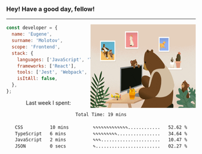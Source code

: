 ### Hey! Have a good day, fellow!
---
<img align='right' alt='GIF' vertical-align='center' src='./src/giphy.gif' width='280px' height='222px'/>

```javascript
const developer = {
  name: 'Eugene',
  surname: 'Molotov',
  scope: 'Frontend',
  stack: {
    languages: ['JavaScript', 'TypeScript'],
    frameworks: ['React'],
    tools: ['Jest', 'Webpack', 'Sass'],
    isItAll: false,
  },
};
```
<p align="center">
  Last week I spent:
</p>
<div align="center">
<!--START_SECTION:waka-->

```txt
Total Time: 19 mins

CSS          10 mins         ✎✎✎✎✎✎✎✎✎✎✎✎✎............   52.62 %
TypeScript   6 mins          ✎✎✎✎✎✎✎✎✎................   34.64 %
JavaScript   2 mins          ✎✎✎......................   10.47 %
JSON         0 secs          ✎........................   02.27 %
```

<!--END_SECTION:waka-->

